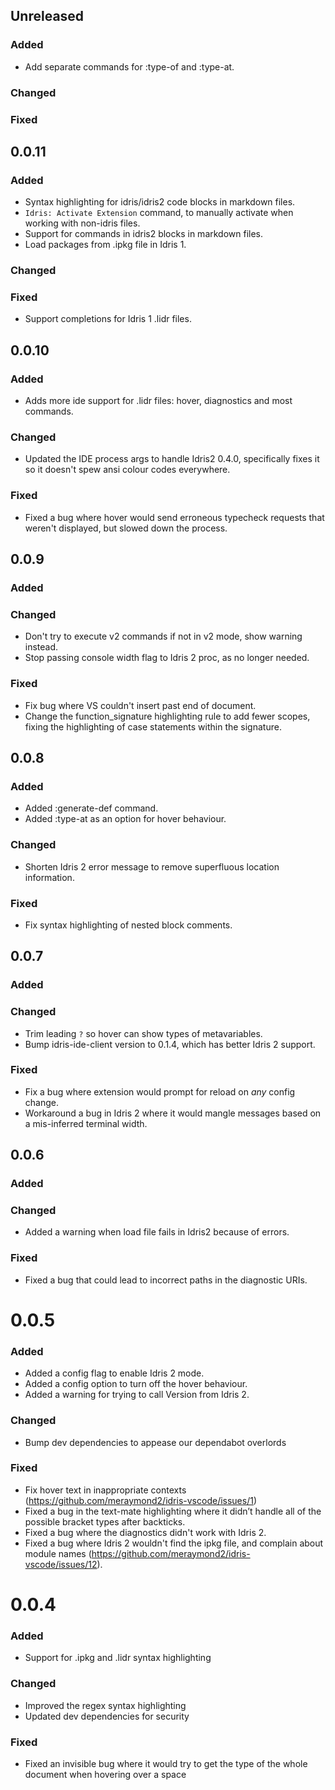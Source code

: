 ## Unreleased
### Added
- Add separate commands for :type-of and :type-at. 
### Changed
### Fixed

## 0.0.11
### Added
- Syntax highlighting for idris/idris2 code blocks in markdown files.
- `Idris: Activate Extension` command, to manually activate when working with non-idris files.
- Support for commands in idris2 blocks in markdown files.
- Load packages from .ipkg file in Idris 1.
### Changed
### Fixed
- Support completions for Idris 1 .lidr files.

## 0.0.10
### Added
- Adds more ide support for .lidr files: hover, diagnostics and most commands.
### Changed
- Updated the IDE process args to handle Idris2 0.4.0, specifically fixes it so it doesn't spew ansi colour codes everywhere.
### Fixed
- Fixed a bug where hover would send erroneous typecheck requests that weren't displayed, but slowed down the process.

## 0.0.9
### Added
### Changed
- Don't try to execute v2 commands if not in v2 mode, show warning instead.
- Stop passing console width flag to Idris 2 proc, as no longer needed.
### Fixed
- Fix bug where VS couldn't insert past end of document.
- Change the function_signature highlighting rule to add fewer scopes, fixing the highlighting of case statements within the signature.

## 0.0.8
### Added
- Added :generate-def command.
- Added :type-at as an option for hover behaviour.
### Changed
- Shorten Idris 2 error message to remove superfluous location information.
### Fixed
- Fix syntax highlighting of nested block comments.

## 0.0.7
### Added
### Changed
- Trim leading `?` so hover can show types of metavariables.
- Bump idris-ide-client version to 0.1.4, which has better Idris 2 support.
### Fixed
- Fix a bug where extension would prompt for reload on _any_ config change.
- Workaround a bug in Idris 2 where it would mangle messages based on a mis-inferred terminal width.

## 0.0.6
### Added
### Changed
- Added a warning when load file fails in Idris2 because of errors.

### Fixed
- Fixed a bug that could lead to incorrect paths in the diagnostic URIs.

# 0.0.5
### Added
- Added a config flag to enable Idris 2 mode.
- Added a config option to turn off the hover behaviour.
- Added a warning for trying to call Version from Idris 2.

### Changed
- Bump dev dependencies to appease our dependabot overlords

### Fixed
- Fix hover text in inappropriate contexts (https://github.com/meraymond2/idris-vscode/issues/1)
- Fixed a bug in the text-mate highlighting where it didn’t handle all of the possible bracket types after backticks.
- Fixed a bug where the diagnostics didn't work with Idris 2.
- Fixed a bug where Idris 2 wouldn't find the ipkg file, and complain about module names (https://github.com/meraymond2/idris-vscode/issues/12).

# 0.0.4
### Added
- Support for .ipkg and .lidr syntax highlighting

### Changed
- Improved the regex syntax highlighting
- Updated dev dependencies for security

### Fixed
- Fixed an invisible bug where it would try to get the type of the whole document when hovering over a space
